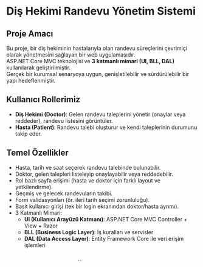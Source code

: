 # Diş Hekimi Randevu Yönetim Sistemi

## Proje Amacı
Bu proje, bir diş hekiminin hastalarıyla olan randevu süreçlerini çevrimiçi olarak yönetmesini sağlayan bir web uygulamasıdır.  
ASP.NET Core MVC teknolojisi ve **3 katmanlı mimari (UI, BLL, DAL)** kullanılarak geliştirilmiştir.  
Gerçek bir kurumsal senaryoya uygun, genişletilebilir ve sürdürülebilir bir yapı hedeflenmiştir.

## Kullanıcı Rollerimiz
- **Diş Hekimi (Doctor)**: Gelen randevu taleplerini yönetir (onaylar veya reddeder), randevu listesini görüntüler.
- **Hasta (Patient)**: Randevu talebi oluşturur ve kendi taleplerinin durumunu takip eder.

## Temel Özellikler
- Hasta, tarih ve saat seçerek randevu talebinde bulunabilir.
- Doktor, gelen talepleri listeleyip onaylayabilir veya reddedebilir.
- Rol bazlı sayfa erişimi (hasta ve doktor için farklı layout ve yetkilendirme).
- Geçmiş ve gelecek randevuların takibi.
- Form validasyonları (ör. ileri tarih seçimi zorunluluğu).
- Basit kullanıcı girişi (tek bir login ekranından doktor/hasta ayrımı).
- 3 Katmanlı Mimari:
  - **UI (Kullanıcı Arayüzü Katmanı)**: ASP.NET Core MVC Controller + View + Razor
  - **BLL (Business Logic Layer)**: İş kuralları ve servisler
  - **DAL (Data Access Layer)**: Entity Framework Core ile veri erişim işlemleri

## Kullanılan Teknolojiler ve Yapılar
- ASP.NET Core MVC
- Entity Framework Core
- 3 Katmanlı Mimari (UI / BLL / DAL)
- Dependency Injection (DI)
- Razor View Engine ve Tag Helpers
- Partial Views ve View Components
- Session ve Cookie Yönetimi
- Custom Middleware
- Action Filters
- Data Annotations ile Validation

